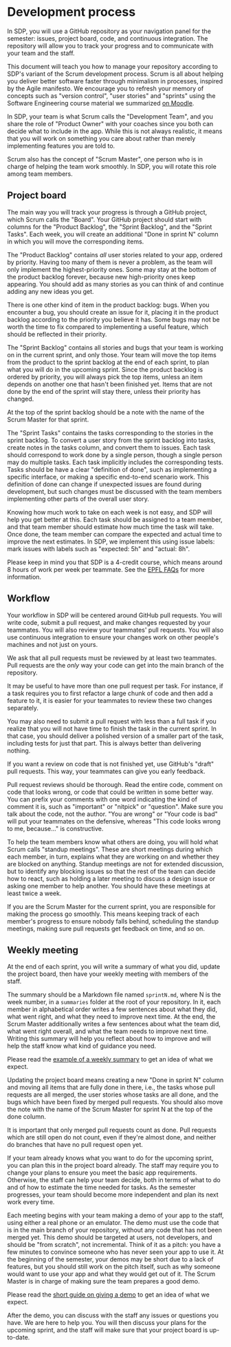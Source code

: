 # Development process

In SDP, you will use a GitHub repository as your navigation panel for the semester: issues, project board, code, and continuous integration.
The repository will allow you to track your progress and to communicate with your team and the staff.

This document will teach you how to manage your repository according to SDP's variant of the Scrum development process.
Scrum is all about helping you deliver better software faster through minimalism in processes, inspired by the Agile manifesto.
We encourage you to refresh your memory of concepts such as "version control", "user stories" and "sprints" using the Software Engineering course material we summarized [on Moodle](https://moodle.epfl.ch/course/view.php?id=16172).

In SDP, your team is what Scrum calls the "Development Team", and you share the role of "Product Owner" with your coaches since you both can decide what to include in the app.
While this is not always realistic, it means that you will work on something you care about rather than merely implementing features you are told to.

Scrum also has the concept of "Scrum Master", one person who is in charge of helping the team work smoothly. In SDP, you will rotate this role among team members.


## Project board

The main way you will track your progress is through a GitHub project, which Scrum calls the "Board".
Your GitHub project should start with columns for the "Product Backlog", the "Sprint Backlog", and the "Sprint Tasks".
Each week, you will create an additional "Done in sprint N" column in which you will move the corresponding items.

The "Product Backlog" contains _all_ user stories related to your app, ordered by priority.
Having too many of them is never a problem, as the team will only implement the highest-priority ones.
Some may stay at the bottom of the product backlog forever, because new high-priority ones keep appearing.
You should add as many stories as you can think of and continue adding any new ideas you get.

There is one other kind of item in the product backlog: bugs.
When you encounter a bug, you should create an issue for it, placing it in the product backlog according to the priority you believe it has.
Some bugs may not be worth the time to fix compared to implementing a useful feature, which should be reflected in their priority.

The "Sprint Backlog" contains all stories and bugs that your team is working on in the current sprint, and only those.
Your team will move the top items from the product to the sprint backlog at the end of each sprint, to plan what you will do in the upcoming sprint.
Since the product backlog is ordered by priority, you will always pick the top items, unless an item depends on another one that hasn't been finished yet.
Items that are not done by the end of the sprint will stay there, unless their priority has changed.

At the top of the sprint backlog should be a note with the name of the Scrum Master for that sprint.

The "Sprint Tasks" contains the tasks corresponding to the stories in the sprint backlog.
To convert a user story from the sprint backlog into tasks, create notes in the tasks column, and convert them to issues.
Each task should correspond to work done by a single person, though a single person may do multiple tasks.
Each task implicitly includes the corresponding tests. Tasks should be have a clear "definition of done", such as implementing a specific interface, or making a specific end-to-end scenario work.
This definition of done can change if unexpected issues are found during development, but such changes must be discussed with the team members implementing other parts of the overall user story.

Knowing how much work to take on each week is not easy, and SDP will help you get better at this.
Each task should be assigned to a team member, and that team member should estimate how much time the task will take.
Once done, the team member can compare the expected and actual time to improve the next estimates.
In SDP, we implement this using issue labels: mark issues with labels such as "expected: 5h" and "actual: 8h".

Please keep in mind you that SDP is a 4-credit course, which means around 8 hours of work per week per teammate. See the [EPFL FAQs](https://www.epfl.ch/education/bachelor/study-programs-structure/faqs/) for more information.


## Workflow

Your workflow in SDP will be centered around GitHub pull requests.
You will write code, submit a pull request, and make changes requested by your teammates.
You will also review your teammates' pull requests. You will also use continuous integration to ensure your changes work on other people's machines and not just on yours.

We ask that all pull requests must be reviewed by at least two teammates.
Pull requests are the _only_ way your code can get into the main branch of the repository.

It may be useful to have more than one pull request per task.
For instance, if a task requires you to first refactor a large chunk of code and then add a feature to it, it is easier for your teammates to review these two changes separately.

You may also need to submit a pull request with less than a full task if you realize that you will not have time to finish the task in the current sprint.
In that case, you should deliver a polished version of a smaller part of the task, including tests for just that part.
This is always better than delivering nothing.

If you want a review on code that is not finished yet, use GitHub's "draft" pull requests.
This way, your teammates can give you early feedback.

Pull request reviews should be thorough.
Read the entire code, comment on code that looks wrong, or code that could be written in some better way.
You can prefix your comments with one word indicating the kind of comment it is, such as "important" or "nitpick" or "question".
Make sure you talk about the code, not the author. "You are wrong" or "Your code is bad" will put your teammates on the defensive, whereas "This code looks wrong to me, because..." is constructive.

To help the team members know what others are doing, you will hold what Scrum calls "standup meetings".
These are short meetings during which each member, in turn, explains what they are working on and whether they are blocked on anything.
Standup meetings are not for extended discussion, but to identify any blocking issues so that the rest of the team can decide how to react,
such as holding a later meeting to discuss a design issue or asking one member to help another. You should have these meetings at least twice a week.

If you are the Scrum Master for the current sprint, you are responsible for making the process go smoothly.
This means keeping track of each member's progress to ensure nobody falls behind, scheduling the standup meetings, making sure pull requests get feedback on time, and so on.


## Weekly meeting

At the end of each sprint, you will write a summary of what you did, update the project board, then have your weekly meeting with members of the staff.

The summary should be a Markdown file named `sprintN.md`, where N is the week number, in a `summaries` folder at the root of your repository.
In it, each member in alphabetical order writes a few sentences about what they did, what went right, and what they need to improve next time.
At the end, the Scrum Master additionally writes a few sentences about what the team did, what went right overall, and what the team needs to improve next time.
Writing this summary will help you reflect about how to improve and will help the staff know what kind of guidance you need.

Please read the [example of a weekly summary](./ExampleSummary.md) to get an idea of what we expect.

Updating the project board means creating a new "Done in sprint N" column and moving all items that are fully done in there, i.e., the tasks whose pull requests are all merged,
the user stories whose tasks are all done, and the bugs which have been fixed by merged pull requests.
You should also move the note with the name of the Scrum Master for sprint N at the top of the done column.

It is important that only merged pull requests count as done. Pull requests which are still open do not count, even if they're almost done, and neither do branches that have no pull request open yet.

If your team already knows what you want to do for the upcoming sprint, you can plan this in the project board already.
The staff may require you to change your plans to ensure you meet the basic app requirements.
Otherwise, the staff can help your team decide, both in terms of what to do and of how to estimate the time needed for tasks.
As the semester progresses, your team should become more independent and plan its next work every time.

Each meeting begins with your team making a demo of your app to the staff, using either a real phone or an emulator.
The demo must use the code that is in the main branch of your repository, without any code that has not been merged yet.
This demo should be targeted at users, not developers, and should be "from scratch", not incremental.
Think of it as a pitch: you have a few minutes to convince someone who has never seen your app to use it.
At the beginning of the semester, your demos may be short due to a lack of features, but you should still work on the pitch itself,
such as why someone would want to use your app and what they would get out of it.
The Scrum Master is in charge of making sure the team prepares a good demo.

Please read the [short guide on giving a demo](./Demo.md) to get an idea of what we expect.

After the demo, you can discuss with the staff any issues or questions you have.
We are here to help you.
You will then discuss your plans for the upcoming sprint, and the staff will make sure that your project board is up-to-date.
